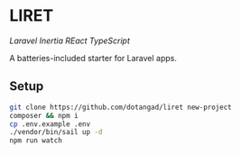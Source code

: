 # LIRET
_Laravel Inertia REact TypeScript_

A batteries-included starter for Laravel apps.

## Setup

```sh
git clone https://github.com/dotangad/liret new-project
composer && npm i
cp .env.example .env
./vendor/bin/sail up -d
npm run watch
```

